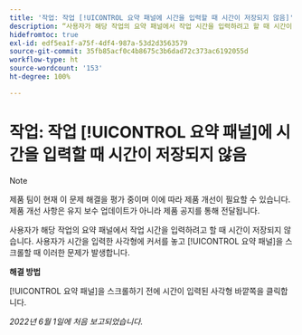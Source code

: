 ```yaml
---
title: '작업: 작업 [!UICONTROL 요약 패널에 시간을 입력할 때 시간이 저장되지 않음]'
description: “사용자가 해당 작업의 요약 패널에서 작업 시간을 입력하려고 할 때 시간이 저장되지 않습니다. 사용자가 시간을 입력한 사각형에 커서를 놓고 [!UICONTROL 요약 패널]을 스크롤할 때 이러한 문제가 발생합니다.”
hidefromtoc: true
exl-id: edf5ea1f-a75f-4df4-987a-53d2d3563579
source-git-commit: 35fb85acf0c4b8675c3b6dad72c373ac6192055d
workflow-type: ht
source-wordcount: '153'
ht-degree: 100%

---
```


# 작업: 작업 [!UICONTROL 요약 패널]에 시간을 입력할 때 시간이 저장되지 않음

<!--Converted to story-->

>[!NOTE]
>
>제품 팀이 현재 이 문제 해결을 평가 중이며 이에 따라 제품 개선이 필요할 수 있습니다. 제품 개선 사항은 유지 보수 업데이트가 아니라 제품 공지를 통해 전달됩니다.

사용자가 해당 작업의 요약 패널에서 작업 시간을 입력하려고 할 때 시간이 저장되지 않습니다. 사용자가 시간을 입력한 사각형에 커서를 놓고 [!UICONTROL 요약 패널]을 스크롤할 때 이러한 문제가 발생합니다.

**해결 방법**

[!UICONTROL 요약 패널]을 스크롤하기 전에 시간이 입력된 사각형 바깥쪽을 클릭합니다.

_2022년 6월 1일에 처음 보고되었습니다._
